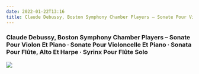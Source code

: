 ```yaml
---
date: 2022-01-22T13:16
title: Claude Debussy, Boston Symphony Chamber Players – Sonate Pour Violon Et Piano ∙ Sonate Pour Violoncelle Et Piano ∙ Sonata Pour Flûte, Alto Et Harpe ∙ Syrinx Pour Flûte Solo
---
```

### Claude Debussy, Boston Symphony Chamber Players – Sonate Pour Violon Et Piano ∙ Sonate Pour Violoncelle Et Piano ∙ Sonata Pour Flûte, Alto Et Harpe ∙ Syrinx Pour Flûte Solo
[![](https://i.discogs.com/k8cyxzQbBWkw_jm_OROuemttPh_Gz_qbV6fl5yvdG_I/rs:fit/g:sm/q:90/h:300/w:300/czM6Ly9kaXNjb2dz/LWltYWdlcy9SLTM1/OTkwMjEtMTQ4Mjkw/NzUzNy0xNDEzLmpw/ZWc.jpeg)][1] 

[1]: https://www.discogs.com/release/3599021


